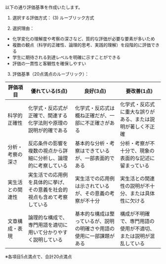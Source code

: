 以下の通り評価基準を作成いたします。

1. 選択する評価方式：
(3) ルーブリック方式

2. 選択理由：
- 化学変化の理解度や考察の深さなど、質的な評価が必要な要素が多いため
- 複数の観点（科学的正確性、論理的思考、実践的理解）を段階的に評価できる
- 学生に期待される到達レベルを明確に示すことができる
- 評価の一貫性と客観性を確保しやすい

3. 評価基準（20点満点のルーブリック）：

| 評価項目 | 優れている(5点) | 良好(3点) | 要改善(1点) |
|----------|----------------|-----------|------------|
| 科学的正確性 | 化学式・反応式が正確で、関連する化学法則や原理の説明が的確である | 化学式・反応式は概ね正確だが、一部に不正確さがある | 化学式・反応式に重大な誤りがある、または説明が著しく不正確 |
| 分析・考察の深さ | 反応条件の影響を複数の視点から詳細に分析し、論理的に考察している | 基本的な分析・考察はできているが、一部表面的である | 分析・考察が不十分で、現象の表面的な記述に留まっている |
| 実生活との関連性 | 実生活での応用例を具体的に挙げ、その意義を社会的視点も含めて考察している | 実生活での応用例は示されているが、その意義の考察が不十分 | 実生活との関連性の説明が不十分、または具体性に欠ける |
| 文章構成・表現 | 論理的な構成で、専門用語を適切に用いて分かりやすく説明している | 基本的な構成は整っているが、説明の明確さや用語の使用に一部課題がある | 構成が不明確で、専門用語の使用が不適切、または説明が混乱している |

※各項目5点満点で、合計20点満点